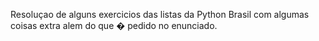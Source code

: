 Resoluçao de alguns exercicios das listas da Python Brasil com algumas coisas extra alem do que � pedido no enunciado.